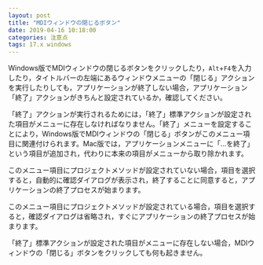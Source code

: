 ```yaml
---
layout: post
title: "MDIウィンドウの閉じるボタン"
date: 2019-04-16 10:18:00
categories: 注意点
tags: 17.x windows
---
```


Windows版でMDIウィンドウの閉じるボタンをクリックしたり，``Alt``+``F4``を入力したり，タイトルバーの左端にあるウィンドウメニューの「閉じる」アクションを実行したりしても，アプリケーションが終了しない場合，アプリケーション「終了」アクションがきちんと設定されているか，確認してください。

「終了」アクションが実行されるためには，「終了」標準アクションが設定された項目がメニューに存在しなければなりません。「終了」メニューを設定することにより，Windows版でMDIウィンドウの「閉じる」ボタンがこのメニュー項目に関連付けられます。Mac版では，アプリケーションメニューに「…を終了」という項目が追加され，代わりに本来の項目がメニューから取り除かれます。

このメニュー項目にプロジェクトメソッドが設定されていない場合，項目を選択すると，自動的に確認ダイアログが表示され，終了することに同意すると，アプリケーションの終了プロセスが始まります。

このメニュー項目にプロジェクトメソッドが設定されている場合，項目を選択すると，確認ダイアログは省略され，すぐにアプリケーションの終了プロセスが始まります。

「終了」標準アクションが設定された項目がメニューに存在しない場合，MDIウィンドウの「閉じる」ボタンをクリックしても何も起きません。

